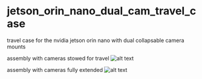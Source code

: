 # jetson_orin_nano_dual_cam_travel_case
travel case for the nvidia jetson orin nano with dual collapsable camera mounts

assembly with cameras stowed for travel
![alt text](https://github.com/AJbotic/jetson_orin_nano_dual_cam_travel_case/main/cameras_stowed.png)

assembly with cameras fully extended
![alt text](https://github.com/AJbotic/jetson_orin_nano_dual_cam_travel_case/main/cameras_fully_extended.png)

